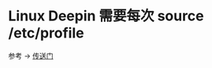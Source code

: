 # Linux Deepin 需要每次 source /etc/profile

参考 -> [传送门](https://www.cnblogs.com/ktddcn/p/11082803.html)



<comment/>
<ad/>